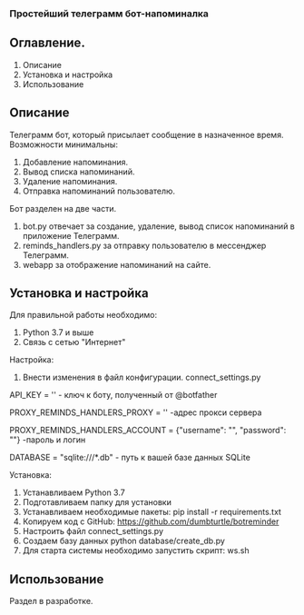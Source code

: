 ### Простейший телеграмм бот-напоминалка

## Оглавление.
1. Описание 
2. Установка и настройка
3. Использование

## **Описание**
Телеграмм бот, который присылает сообщение в назначенное время. 
Возможности минимальны:
1. Добавление напоминания.
2. Вывод списка напоминаний.
3. Удаление напоминания.
4. Отправка напоминаний пользователю.

Бот разделен на две части.
1. bot.py отвечает за создание, удаление, вывод список напоминаний в приложение  Телеграмм.
2. reminds_handlers.py за отправку пользователю в мессенджер Телеграмм. 
3. webapp за отображение напоминаний на сайте.


## **Установка и настройка**
Для правильной работы необходимо:
1. Python 3.7 и выше
2. Связь с сетью "Интернет"

Настройка:
1. Внести изменения в файл конфигурации. connect_settings.py

API_KEY = '' - ключ к боту, полученный от @botfather

PROXY_REMINDS_HANDLERS_PROXY = ''  -адрес прокси сервера

PROXY_REMINDS_HANDLERS_ACCOUNT = {"username": "", "password": ""} -пароль и  логин

DATABASE = "sqlite:///*.db" - путь к вашей базе данных SQLite


Установка:
1. Устанавливаем Python 3.7
2. Подготавливаем папку для установки
3. Устанавливаем необходимые пакеты: pip install -r requirements.txt
4. Копируем код с GitHub: https://github.com/dumbturtle/botreminder
5. Настроить файл connect_settings.py
6. Создаем базу данных python database/create_db.py
7. Для старта системы необходимо запустить скрипт: ws.sh


## **Использование**
 Раздел в разработке.
